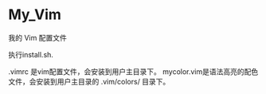 My_Vim
======

我的 Vim 配置文件

执行install.sh.

.vimrc 是vim配置文件，会安装到用户主目录下。
mycolor.vim是语法高亮的配色文件，会安装到用户主目录的 .vim/colors/ 目录下。

